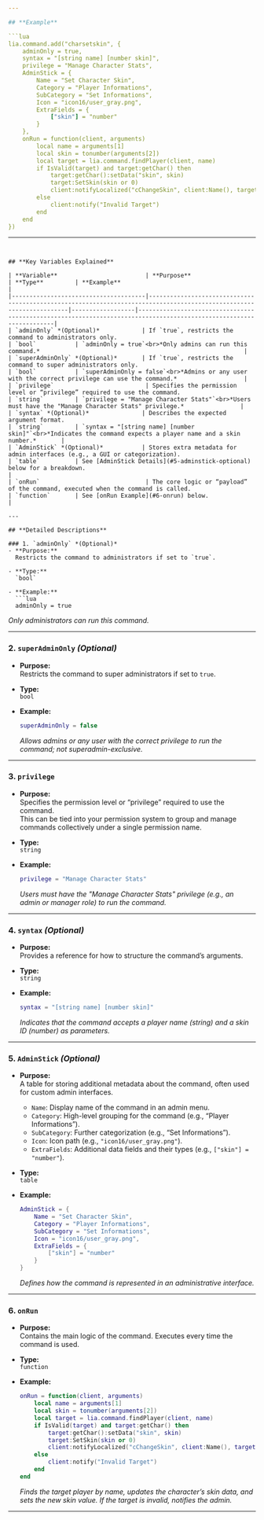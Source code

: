 ```yaml
---

## **Example**

```lua
lia.command.add("charsetskin", {
    adminOnly = true,
    syntax = "[string name] [number skin]",
    privilege = "Manage Character Stats",
    AdminStick = {
        Name = "Set Character Skin",
        Category = "Player Informations",
        SubCategory = "Set Informations",
        Icon = "icon16/user_gray.png",
        ExtraFields = {
            ["skin"] = "number"
        }
    },
    onRun = function(client, arguments)
        local name = arguments[1]
        local skin = tonumber(arguments[2])
        local target = lia.command.findPlayer(client, name)
        if IsValid(target) and target:getChar() then
            target:getChar():setData("skin", skin)
            target:SetSkin(skin or 0)
            client:notifyLocalized("cChangeSkin", client:Name(), target:Name(), skin or 0)
        else
            client:notify("Invalid Target")
        end
    end
})
```

---
```


## **Key Variables Explained**

| **Variable**                         | **Purpose**                                                                                                       | **Type**         | **Example**                                                                                                        |
|--------------------------------------|---------------------------------------------------------------------------------------------------------------------|------------------|--------------------------------------------------------------------------------------------------------------------|
| `adminOnly` *(Optional)*            | If `true`, restricts the command to administrators only.                                                            | `bool`           | `adminOnly = true`<br>*Only admins can run this command.*                                                          |
| `superAdminOnly` *(Optional)*       | If `true`, restricts the command to super administrators only.                                                     | `bool`           | `superAdminOnly = false`<br>*Admins or any user with the correct privilege can use the command.*                   |
| `privilege`                          | Specifies the permission level or “privilege” required to use the command.                                         | `string`         | `privilege = "Manage Character Stats"`<br>*Users must have the "Manage Character Stats" privilege.*                |
| `syntax` *(Optional)*               | Describes the expected argument format.                                                                             | `string`         | `syntax = "[string name] [number skin]"`<br>*Indicates the command expects a player name and a skin number.*       |
| `AdminStick` *(Optional)*           | Stores extra metadata for admin interfaces (e.g., a GUI or categorization).                                         | `table`          | See [AdminStick Details](#5-adminstick-optional) below for a breakdown.                                                     |
| `onRun`                              | The core logic or “payload” of the command, executed when the command is called.                                   | `function`       | See [onRun Example](#6-onrun) below.                                                                               |

---

## **Detailed Descriptions**

### 1. `adminOnly` *(Optional)*
- **Purpose:**  
  Restricts the command to administrators if set to `true`.
  
- **Type:**  
  `bool`

- **Example:**
  ```lua
  adminOnly = true
  ```
  *Only administrators can run this command.*

---

### 2. `superAdminOnly` *(Optional)*
- **Purpose:**  
  Restricts the command to super administrators if set to `true`.  

- **Type:**  
  `bool`

- **Example:**
  ```lua
  superAdminOnly = false
  ```
  *Allows admins or any user with the correct privilege to run the command; not superadmin-exclusive.*

---

### 3. `privilege`
- **Purpose:**  
  Specifies the permission level or “privilege” required to use the command.  
  This can be tied into your permission system to group and manage commands collectively under a single permission name.

- **Type:**  
  `string`

- **Example:**
  ```lua
  privilege = "Manage Character Stats"
  ```
  *Users must have the "Manage Character Stats" privilege (e.g., an admin or manager role) to run the command.*

---

### 4. `syntax` *(Optional)*
- **Purpose:**  
  Provides a reference for how to structure the command’s arguments.

- **Type:**  
  `string`

- **Example:**
  ```lua
  syntax = "[string name] [number skin]"
  ```
  *Indicates that the command accepts a player name (string) and a skin ID (number) as parameters.*

---

### 5. `AdminStick` *(Optional)*
- **Purpose:**  
  A table for storing additional metadata about the command, often used for custom admin interfaces.  
  - `Name`: Display name of the command in an admin menu.  
  - `Category`: High-level grouping for the command (e.g., “Player Informations”).  
  - `SubCategory`: Further categorization (e.g., “Set Informations”).  
  - `Icon`: Icon path (e.g., `"icon16/user_gray.png"`).  
  - `ExtraFields`: Additional data fields and their types (e.g., `["skin"] = "number"`).

- **Type:**  
  `table`

- **Example:**
  ```lua
  AdminStick = {
      Name = "Set Character Skin",
      Category = "Player Informations",
      SubCategory = "Set Informations",
      Icon = "icon16/user_gray.png",
      ExtraFields = {
          ["skin"] = "number"
      }
  }
  ```
  *Defines how the command is represented in an administrative interface.*

---

### 6. `onRun`
- **Purpose:**  
  Contains the main logic of the command. Executes every time the command is used.

- **Type:**  
  `function`

- **Example:**
  ```lua
  onRun = function(client, arguments)
      local name = arguments[1]
      local skin = tonumber(arguments[2])
      local target = lia.command.findPlayer(client, name)
      if IsValid(target) and target:getChar() then
          target:getChar():setData("skin", skin)
          target:SetSkin(skin or 0)
          client:notifyLocalized("cChangeSkin", client:Name(), target:Name(), skin or 0)
      else
          client:notify("Invalid Target")
      end
  end
  ```
  *Finds the target player by name, updates the character’s skin data, and sets the new skin value. If the target is invalid, notifies the admin.*

---